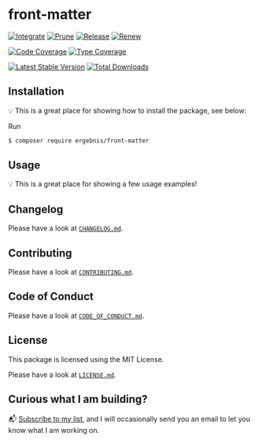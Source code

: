 # front-matter

[![Integrate](https://github.com/ergebnis/front-matter/workflows/Integrate/badge.svg?branch=main)](https://github.com/ergebnis/front-matter/actions)
[![Prune](https://github.com/ergebnis/front-matter/workflows/Prune/badge.svg?branch=main)](https://github.com/ergebnis/front-matter/actions)
[![Release](https://github.com/ergebnis/front-matter/workflows/Release/badge.svg?branch=main)](https://github.com/ergebnis/front-matter/actions)
[![Renew](https://github.com/ergebnis/front-matter/workflows/Renew/badge.svg?branch=main)](https://github.com/ergebnis/front-matter/actions)

[![Code Coverage](https://codecov.io/gh/ergebnis/front-matter/branch/main/graph/badge.svg)](https://codecov.io/gh/ergebnis/front-matter)
[![Type Coverage](https://shepherd.dev/github/ergebnis/front-matter/coverage.svg)](https://shepherd.dev/github/ergebnis/front-matter)

[![Latest Stable Version](https://poser.pugx.org/ergebnis/front-matter/v/stable)](https://packagist.org/packages/ergebnis/front-matter)
[![Total Downloads](https://poser.pugx.org/ergebnis/front-matter/downloads)](https://packagist.org/packages/ergebnis/front-matter)

## Installation

:bulb: This is a great place for showing how to install the package, see below:

Run

```sh
$ composer require ergebnis/front-matter
```

## Usage

:bulb: This is a great place for showing a few usage examples!

## Changelog

Please have a look at [`CHANGELOG.md`](CHANGELOG.md).

## Contributing

Please have a look at [`CONTRIBUTING.md`](.github/CONTRIBUTING.md).

## Code of Conduct

Please have a look at [`CODE_OF_CONDUCT.md`](https://github.com/ergebnis/.github/blob/main/CODE_OF_CONDUCT.md).

## License

This package is licensed using the MIT License.

Please have a look at [`LICENSE.md`](LICENSE.md).

## Curious what I am building?

:mailbox_with_mail: [Subscribe to my list](https://localheinz.com/projects/), and I will occasionally send you an email to let you know what I am working on.
